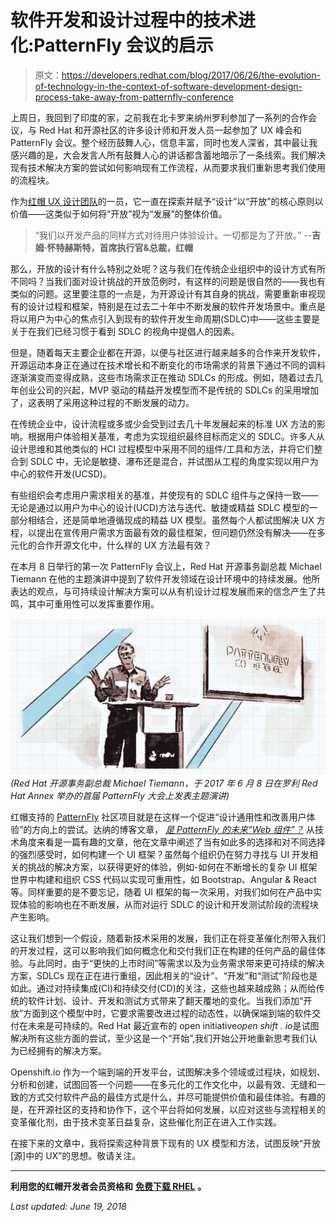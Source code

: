 # 软件开发和设计过程中的技术进化:PatternFly 会议的启示

> 原文：<https://developers.redhat.com/blog/2017/06/26/the-evolution-of-technology-in-the-context-of-software-development-design-process-take-away-from-patternfly-conference>

上周日，我回到了印度的家，之前我在北卡罗来纳州罗利参加了一系列的合作会议，与 Red Hat 和开源社区的许多设计师和开发人员一起参加了 UX 峰会和 PatternFly 会议。整个经历鼓舞人心，信息丰富，同时也发人深省，其中最让我感兴趣的是，大会发言人所有鼓舞人心的讲话都含蓄地暗示了一条线索。我们解决现有技术解决方案的尝试如何影响现有工作流程，从而要求我们重新思考我们使用的流程块。

作为[红帽 UX 设计团队](https://twitter.com/redhatuxd)的一员，它一直在探索并赋予“设计”以“开放”的核心原则以价值——这类似于如何将“开放”视为“发展”的整体价值。

> “我们以开发产品的同样方式对待用户体验设计。一切都是为了开放。” *-*-**吉姆·怀特赫斯特，首席执行官&总裁，红帽**

那么，开放的设计有什么特别之处呢？这与我们在传统企业组织中的设计方式有所不同吗？当我们面对设计挑战的开放范例时，有这样的问题是很自然的——我也有类似的问题。这里要注意的一点是，为开源设计有其自身的挑战，需要重新审视现有的设计过程和框架，特别是在过去二十年中不断发展的软件开发场景中。重点是将以用户为中心的焦点引入到现有的软件开发生命周期(SDLC)中——这些主要是关于在我们已经习惯于看到 SDLC 的视角中提倡人的因素。

但是，随着每天主要企业都在开源，以便与社区进行越来越多的合作来开发软件，开源运动本身正在通过在技术增长和不断变化的市场需求的背景下通过不同的调料逐渐演变而变得成熟，这些市场需求正在推动 SDLCs 的形成。例如，随着过去几年创业公司的兴起，MVP 驱动的精益开发模型而不是传统的 SDLCs 的采用增加了，这表明了采用这种过程的不断发展的动力。

在传统企业中，设计流程或多或少会受到过去几十年发展起来的标准 UX 方法的影响。根据用户体验相关基准，考虑为实现组织最终目标而定义的 SDLC。许多人从设计思维和其他类似的 HCI 过程模型中采用不同的组件/工具和方法，并将它们整合到 SDLC 中，无论是敏捷、瀑布还是混合，并试图从工程的角度实现以用户为中心的软件开发(UCSD)。

有些组织会考虑用户需求相关的基准，并使现有的 SDLC 组件与之保持一致——无论是通过以用户为中心的设计(UCD)方法与迭代、敏捷或精益 SDLC 模型的一部分相结合，还是简单地遵循现成的精益 UX 模型。虽然每个人都试图解决 UX 方程，以提出在宣传用户需求方面最有效的最佳框架，但问题仍然没有解决——在多元化的合作开源文化中，什么样的 UX 方法最有效？

在本月 8 日举行的第一次 PatternFly 会议上，Red Hat 开源事务副总裁 Michael Tiemann 在他的主题演讲中提到了软件开发领域在设计环境中的持续发展。他所表达的观点，与可持续设计解决方案可以从有机设计过程发展而来的信念产生了共鸣，其中可重用性可以发挥重要作用。

![</p](img/345ec0fc9f817fcfd8625ba20d5b2dff.png)*(Red Hat 开源事务副总裁 Michael Tiemann，于 2017 年 6 月 8 日在罗利 Red Hat Annex 举办的首届 PatternFly 大会上发表主题演讲)*

红帽支持的 [PatternFly](http://www.patternfly.org/) 社区项目就是在这样一个促进“设计通用性和改善用户体验”的方向上的尝试。达纳的博客文章， [*是 PatternFly 的未来“Web 组件”？*](https://developers.redhat.com/blog/2016/08/09/are-web-components-in-the-future-for-patternfly-2/) 从技术角度来看是一篇有趣的文章，他在文章中阐述了当有如此多的选择和对不同选择的强烈感受时，如何构建一个 UI 框架？虽然每个组织仍在努力寻找与 UI 开发相关的挑战的解决方案，以获得更好的体验，例如-如何在不断增长的复杂 UI 框架世界中构建和组织 CSS 代码以实现可重用性，如 Bootstrap、Angular & React 等。同样重要的是不要忘记，随着 UI 框架的每一次采用，对我们如何在产品中实现体验的影响也在不断发展，从而对运行 SDLC 的设计和开发测试阶段的流程块产生影响。

这让我们想到一个假设，随着新技术采用的发展，我们正在将变革催化剂带入我们的开发过程，这可以影响我们如何概念化和交付我们正在构建的任何产品的最佳体验。与此同时，由于“更快的上市时间”等需求以及为业务需求带来更可持续的解决方案，SDLCs 现在正在进行重组，因此相关的“设计”、“开发”和“测试”阶段也是如此。通过对持续集成(CI)和持续交付(CD)的关注，这些也越来越成熟；从而给传统的软件计划、设计、开发和测试方式带来了翻天覆地的变化。当我们添加“开放”方面到这个模型中时，它要求需要改进过程的动态性，以确保端到端的软件交付在未来是可持续的。Red Hat 最近宣布的 open initiative*open shift . io*是试图解决所有这些方面的尝试，至少这是一个“开始”,我们开始公开地重新思考我们认为已经拥有的解决方案。

Openshift.io 作为一个端到端的开发平台，试图解决多个领域或过程块，如规划、分析和创建，试图回答一个问题——在多元化的工作文化中，以最有效、无缝和一致的方式交付软件产品的最佳方式是什么，并尽可能提供价值和最佳体验。有趣的是，在开源社区的支持和协作下，这个平台将如何发展，以应对这些与流程相关的变革催化剂，由于技术变革日益复杂，这些催化剂正在进入工作实践。

在接下来的文章中，我将探索这种背景下现有的 UX 模型和方法，试图反映“开放[源]中的 UX”的思想。敬请关注。

* * *

**利用您的红帽开发者会员资格和** [**免费下载 RHEL**](http://developers.redhat.com/products/rhel/download/) **。**

*Last updated: June 19, 2018*